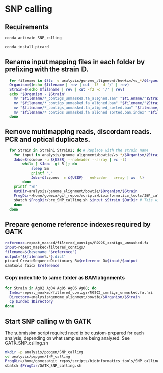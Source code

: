# SNP calling 

## Requirements

```bash
conda activate SNP_calling

conda install picard
```

## Rename input mapping files in each folder by prefixing with the strain ID.

```bash
  for filename in $(ls -d analysis/genome_alignment/bowtie/vs_*/$Organism/$Strain); do
  Organism=$(echo $filename | rev | cut -f3 -d '/' | rev)
  Strain=$(echo $filename | rev | cut -f2 -d '/' | rev)
  echo "$Organism - $Strain"
    mv "$filename/*_contigs_unmasked.fa_aligned.sam" "$filename/"$Strain"_unmasked.fa_aligned.sam"
    mv "$filename/*_contigs_unmasked.fa_aligned.bam" "$filename/"$Strain"_unmasked.fa_aligned.bam"
    mv "$filename/*_contigs_unmasked.fa_aligned_sorted.bam" "$filename/"$Strain"_unmasked.fa_aligned_sorted.bam"
    mv "$filename/*_contigs_unmasked.fa_aligned_sorted.bam.index" "$filename/"$Strain"_unmasked.fa_aligned_sorted.bam.index"
  done
```

## Remove multimapping reads, discordant reads. PCR and optical duplicates. 

```bash
  for Strain in Strain1 Strain2; do # Replace with the strain name
    for input in analysis/genome_alignment/bowtie/vs_*/$Organism/$Strain/"$Strain"_unmasked.fa_aligned.sam; do
    Jobs=$(squeue -u ${USER} --noheader --array | wc -l)
        while [ $Jobs -gt 5 ]; do
            sleep 5m
            printf "."
            Jobs=$(squeue -u ${USER} --noheader --array | wc -l)
        done
    printf "\n"
    OutDir=analysis/genome_alignment/bowtie/$Organism/$Strain
    ProgDir=/home/gomeza/git_repos/scripts/bioinformatics_tools/SNP_calling
    sbatch $ProgDir/pre_SNP_calling.sh $input $Strain $OutDir # This will add read group and sample name to each mapped read. Preferably, use the shortest ID possible.
    done
  done
```

## Prepare genome reference indexes required by GATK

```bash
reference=repeat_masked/filtered_contigs/R0905_contigs_unmasked.fa
input=repeat_masked/filtered_contigs/
filename=$(basename "$reference")
output="${filename%.*}.dict"
picard CreateSequenceDictionary R=$reference O=$input/$output
samtools faidx $reference
```

### Copy index file to same folder as BAM alignments

```bash
for Strain in Ag02 Ag04 Ag05 Ag06 Ag08; do
  Index=repeat_masked/filtered_contigs/R0905_contigs_unmasked.fa.fai
  Directory=analysis/genome_alignment/bowtie/$Organism/$Strain
  cp $Index $Directory
done
```

## Start SNP calling with GATK
The submission script required need to be custom-prepared for each analysis, depending on what samples are being analysed.
See GATK_SNP_calling.sh

```bash
mkdir -p analysis/popgen/SNP_calling
cd analysis/popgen/SNP_calling
ProgDir=/home/gomeza/git_repos/scripts/bioinformatics_tools/SNP_calling
sbatch $ProgDir/GATK_SNP_calling.sh
```

